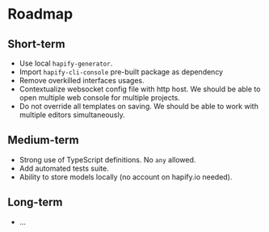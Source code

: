 # Roadmap

## Short-term

- Use local `hapify-generator`.
- Import `hapify-cli-console` pre-built package as dependency
- Remove overkilled interfaces usages.
- Contextualize websocket config file with http host. We should be able to open multiple web console for multiple projects.
- Do not override all templates on saving. We should be able to work with multiple editors simultaneously.

## Medium-term

- Strong use of TypeScript definitions. No `any` allowed.
- Add automated tests suite.
- Ability to store models locally (no account on hapify.io needed).

## Long-term

- ...
